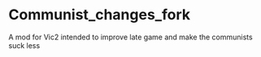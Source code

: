 # Communist_changes_fork
A mod for Vic2 intended to improve late game and make the communists suck less